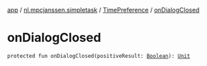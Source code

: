 [app](../../index.md) / [nl.mpcjanssen.simpletask](../index.md) / [TimePreference](index.md) / [onDialogClosed](.)

# onDialogClosed

`protected fun onDialogClosed(positiveResult: `[`Boolean`](https://kotlinlang.org/api/latest/jvm/stdlib/kotlin/-boolean/index.html)`): `[`Unit`](https://kotlinlang.org/api/latest/jvm/stdlib/kotlin/-unit/index.html)